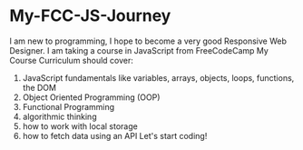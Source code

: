 # My-FCC-JS-Journey
I am new to programming, I hope to become a very good Responsive Web Designer.
I am taking a course in JavaScript from FreeCodeCamp
My Course Curriculum should cover:
1. JavaScript fundamentals like variables, arrays, objects, loops, functions, the DOM
2. Object Oriented Programming (OOP)
3. Functional Programming
4. algorithmic thinking
5. how to work with local storage
6. how to fetch data using an API
   Let's start coding!

